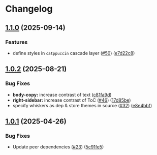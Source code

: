 # Changelog

## [1.1.0](https://github.com/catppuccin/starlight/compare/v1.0.2...v1.1.0) (2025-09-14)


### Features

* define styles in `catppuccin` cascade layer ([#50](https://github.com/catppuccin/starlight/issues/50)) ([e7d22c8](https://github.com/catppuccin/starlight/commit/e7d22c851cb797f41c851be4c6fde7f05a92b96d))

## [1.0.2](https://github.com/catppuccin/starlight/compare/v1.0.1...v1.0.2) (2025-08-21)


### Bug Fixes

* **body-copy:** increase contrast of text ([c81fa9d](https://github.com/catppuccin/starlight/commit/c81fa9da4cd21e05569299ee2b6dfcab1cc1e868))
* **right-sidebar:** increase contrast of ToC ([#46](https://github.com/catppuccin/starlight/issues/46)) ([17d85be](https://github.com/catppuccin/starlight/commit/17d85beed21300b2e39d0878077fe923efba6ff4))
* specify whiskers as dep & store themes in source ([#32](https://github.com/catppuccin/starlight/issues/32)) ([e8e4bbf](https://github.com/catppuccin/starlight/commit/e8e4bbf83541e6dc95c89b17df844b3c2c472103))

## [1.0.1](https://github.com/catppuccin/starlight/compare/v1.0.0...v1.0.1) (2025-04-26)


### Bug Fixes

* Update peer dependencies ([#23](https://github.com/catppuccin/starlight/issues/23)) ([5c91fe5](https://github.com/catppuccin/starlight/commit/5c91fe5ebaa162ef36a185562c1a77f2d19d3a0b))
